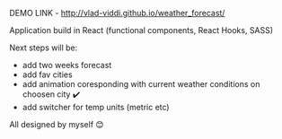 DEMO LINK - http://vlad-viddi.github.io/weather_forecast/

Application build in React (functional components, React Hooks, SASS)

Next steps will be:

- add two weeks forecast
- add fav cities
- add animation coresponding with current weather conditions on choosen city ✔️ 
- add switcher for temp units (metric etc)

All designed by myself 😊
